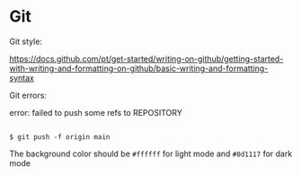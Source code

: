 # Git

Git style:

https://docs.github.com/pt/get-started/writing-on-github/getting-started-with-writing-and-formatting-on-github/basic-writing-and-formatting-syntax

Git errors:

error: failed to push some refs to REPOSITORY

```git

$ git push -f origin main

```

The background color should be `#ffffff` for light mode and `#0d1117` for dark mode

